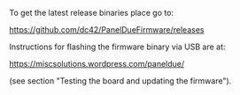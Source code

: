 To get the latest release binaries place go to:

https://github.com/dc42/PanelDueFirmware/releases

Instructions for flashing the firmware binary via USB are at:

https://miscsolutions.wordpress.com/paneldue/

(see section "Testing the board and updating the firmware").
